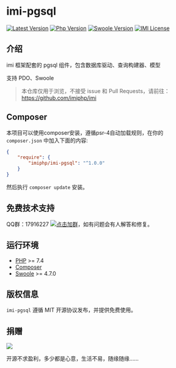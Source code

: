 # imi-pgsql

[![Latest Version](https://img.shields.io/packagist/v/imiphp/imi-pgsql.svg)](https://packagist.org/packages/imiphp/imi-pgsql)
[![Php Version](https://img.shields.io/badge/php-%3E=7.4-brightgreen.svg)](https://secure.php.net/)
[![Swoole Version](https://img.shields.io/badge/swoole-%3E=4.7.0-brightgreen.svg)](https://github.com/swoole/swoole-src)
[![IMI License](https://img.shields.io/github/license/imiphp/imi-pgsql.svg)](https://github.com/imiphp/imi-pgsql/blob/master/LICENSE)

## 介绍

imi 框架配套的 pgsql 组件，包含数据库驱动、查询构建器、模型

支持 PDO、Swoole

> 本仓库仅用于浏览，不接受 issue 和 Pull Requests，请前往：<https://github.com/imiphp/imi>

## Composer

本项目可以使用composer安装，遵循psr-4自动加载规则，在你的 `composer.json` 中加入下面的内容:

```json
{
    "require": {
        "imiphp/imi-pgsql": "^1.0.0"
    }
}
```

然后执行 `composer update` 安装。

## 免费技术支持

QQ群：17916227 [![点击加群](https://pub.idqqimg.com/wpa/images/group.png "点击加群")](https://jq.qq.com/?_wv=1027&k=5wXf4Zq)，如有问题会有人解答和修复。

## 运行环境

- [PHP](https://php.net/) >= 7.4
- [Composer](https://getcomposer.org/)
- [Swoole](https://www.swoole.com/) >= 4.7.0

## 版权信息

`imi-pgsql` 遵循 MIT 开源协议发布，并提供免费使用。

## 捐赠

<img src="https://raw.githubusercontent.com/imiphp/imi/dev/res/pay.png"/>

开源不求盈利，多少都是心意，生活不易，随缘随缘……
